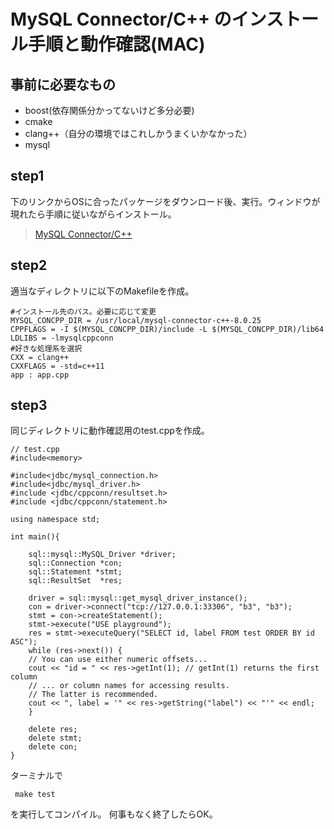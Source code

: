# MySQL Connector/C++ のインストール手順と動作確認(MAC)

## 事前に必要なもの
* boost(依存関係分かってないけど多分必要)
* cmake
* clang++（自分の環境ではこれしかうまくいかなかった）
* mysql

## step1

下のリンクからOSに合ったパッケージをダウンロード後、実行。ウィンドウが現れたら手順に従いながらインストール。

> [MySQL Connector/C++](https://dev.mysql.com/downloads/connector/cpp/)


## step2

適当なディレクトリに以下のMakefileを作成。

```
#インストール先のパス。必要に応じて変更
MYSQL_CONCPP_DIR = /usr/local/mysql-connector-c++-8.0.25
CPPFLAGS = -I $(MYSQL_CONCPP_DIR)/include -L $(MYSQL_CONCPP_DIR)/lib64
LDLIBS = -lmysqlcppconn
#好きな処理系を選択
CXX = clang++
CXXFLAGS = -std=c++11
app : app.cpp
```

## step3

同じディレクトリに動作確認用のtest.cppを作成。

```
// test.cpp
#include<memory>

#include<jdbc/mysql_connection.h>
#include<jdbc/mysql_driver.h>
#include <jdbc/cppconn/resultset.h>
#include <jdbc/cppconn/statement.h>

using namespace std;

int main(){

	sql::mysql::MySQL_Driver *driver;
	sql::Connection *con;
	sql::Statement *stmt;
	sql::ResultSet  *res;

	driver = sql::mysql::get_mysql_driver_instance();
	con = driver->connect("tcp://127.0.0.1:33306", "b3", "b3");
	stmt = con->createStatement();
	stmt->execute("USE playground");
	res = stmt->executeQuery("SELECT id, label FROM test ORDER BY id ASC");
	while (res->next()) {
	// You can use either numeric offsets...
	cout << "id = " << res->getInt(1); // getInt(1) returns the first column
	// ... or column names for accessing results.
	// The latter is recommended.
	cout << ", label = '" << res->getString("label") << "'" << endl;
	}

	delete res;
	delete stmt;
	delete con;
}
```

ターミナルで
```
 make test
 ```

を実行してコンパイル。 何事もなく終了したらOK。
